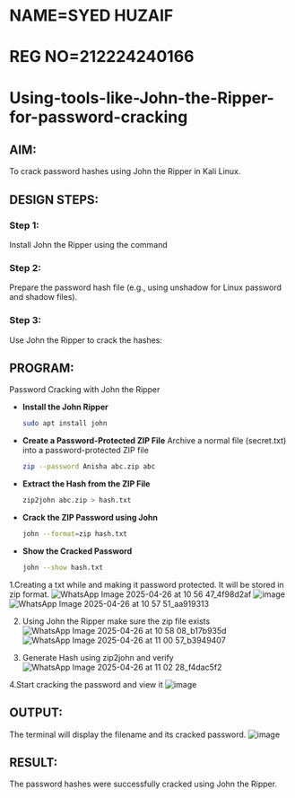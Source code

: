 # NAME=SYED HUZAIF
# REG NO=212224240166
# Using-tools-like-John-the-Ripper-for-password-cracking
## AIM:
To crack password hashes using John the Ripper in Kali Linux.

## DESIGN STEPS:
### Step 1:
Install John the Ripper using the command

### Step 2:
Prepare the password hash file (e.g., using unshadow for Linux password and shadow files).


### Step 3:
Use John the Ripper to crack the hashes:

## PROGRAM:
Password Cracking with John the Ripper
- **Install the John Ripper**
  ```bash
  sudo apt install john
  ```
- **Create a Password-Protected ZIP File**
   Archive a normal file (secret.txt) into a password-protected ZIP file
   ```bash
   zip --password Anisha abc.zip abc
   ```
 - **Extract the Hash from the ZIP File**
   ```bash
   zip2john abc.zip > hash.txt
   ```
- **Crack the ZIP Password using John**
  ```bash
  john --format=zip hash.txt
  ```
- **Show the Cracked Password**
  ```bash
  john --show hash.txt
  ```
  
1.Creating a txt while and making it password protected. It will be stored in zip format.
![WhatsApp Image 2025-04-26 at 10 56 47_4f98d2af](https://github.com/user-attachments/assets/99261937-ab10-431e-b5dd-9458bc6b7426)
![image](https://github.com/user-attachments/assets/20e345d6-d529-4efe-97a3-58764bbc4406)
![WhatsApp Image 2025-04-26 at 10 57 51_aa919313](https://github.com/user-attachments/assets/178e5d2a-c9f9-4a8a-a212-85a7806b7df7)

2. Using John the Ripper make sure the zip file exists
![WhatsApp Image 2025-04-26 at 10 58 08_b17b935d](https://github.com/user-attachments/assets/2304c91d-edb9-40a7-b6ae-1a43dd4ac0e1)
![WhatsApp Image 2025-04-26 at 11 00 57_b3949407](https://github.com/user-attachments/assets/8bda9566-dd81-4cf5-8e22-2a10decb018d)

3. Generate Hash using zip2john and verify
![WhatsApp Image 2025-04-26 at 11 02 28_f4dac5f2](https://github.com/user-attachments/assets/dd9e761e-c473-448a-97e7-55db79f8121e)

4.Start cracking the password and view it
![image](https://github.com/user-attachments/assets/cb7b6387-fc1e-49bc-96c8-4ae33d41bc34)


## OUTPUT:
The terminal will display the filename and its cracked password.
![image](https://github.com/user-attachments/assets/07f7cc84-52fe-446b-8b8e-89e617dd4ed8)


## RESULT:
The password hashes were successfully cracked using John the Ripper.

